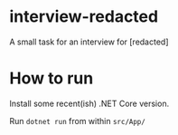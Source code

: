 # interview-redacted
A small task for an interview for [redacted]

# How to run

Install some recent(ish) .NET Core version.

Run ``dotnet run`` from within ``src/App/``

